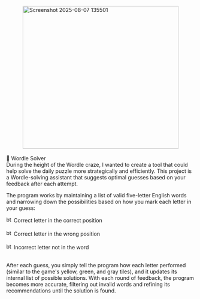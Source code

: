 <img width="416" height="382" alt="Screenshot 2025-08-07 135501" src="https://github.com/user-attachments/assets/30c45349-38c8-40aa-abe3-61ee1c24627e" 
  style="display: block;
  margin-left: auto;
  margin-right: auto;"/>
<br/>
🧠 Wordle Solver
<br/>
During the height of the Wordle craze, I wanted to create a tool that could help solve the daily puzzle more strategically and efficiently. This project is a Wordle-solving assistant that suggests optimal guesses based on your feedback after each attempt.

The program works by maintaining a list of valid five-letter English words and narrowing down the possibilities based on how you mark each letter in your guess:

<img width="16" height="16" alt="btn_Correct" src="https://github.com/user-attachments/assets/5b2ba9be-d05f-4aa1-9b67-a138b0e4a59f" />
Correct letter in the correct position
<br/><br/>
<img width="16" height="16" alt="btn_WrongPlace" src="https://github.com/user-attachments/assets/2e462115-eb07-4e2b-b277-267211a047d5" />
Correct letter in the wrong position
<br/><br/>
<img width="16" height="16" alt="btn_Incorrect" src="https://github.com/user-attachments/assets/bfc62b83-8d94-4fd7-ac9e-19bb65befff1" />
Incorrect letter not in the word
<br/><br/>

After each guess, you simply tell the program how each letter performed (similar to the game's yellow, green, and gray tiles), and it updates its internal list of possible solutions. With each round of feedback, the program becomes more accurate, filtering out invalid words and refining its recommendations until the solution is found.


